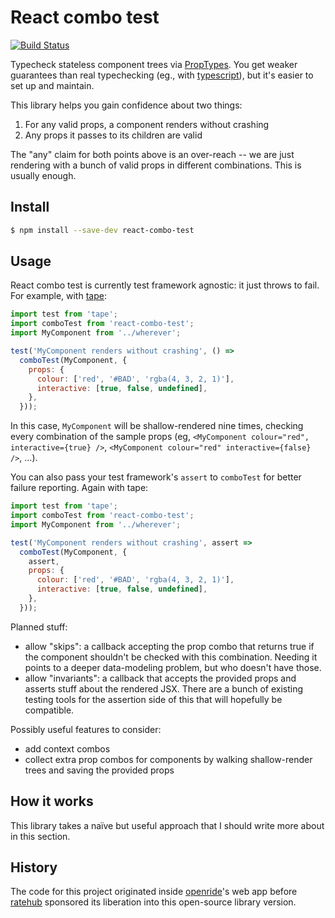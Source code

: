 # React combo test

[![Build Status](https://travis-ci.org/ratehub/react-combo-test.svg?branch=master)](https://travis-ci.org/ratehub/react-combo-test)

Typecheck stateless component trees via [PropTypes](https://github.com/facebook/prop-types). You get weaker guarantees than real typechecking (eg., with [typescript](https://github.com/Microsoft/TypeScript-React-Starter#creating-a-component)), but it's easier to set up and maintain.

This library helps you gain confidence about two things:

1. For any valid props, a component renders without crashing
2. Any props it passes to its children are valid

The "any" claim for both points above is an over-reach -- we are just rendering with a bunch of valid props in different combinations. This is usually enough.

## Install

```bash
$ npm install --save-dev react-combo-test
```

## Usage

React combo test is currently test framework agnostic: it just throws to fail. For example, with [tape](https://github.com/substack/tape):

```js
import test from 'tape';
import comboTest from 'react-combo-test';
import MyComponent from '../wherever';

test('MyComponent renders without crashing', () =>
  comboTest(MyComponent, {
    props: {
      colour: ['red', '#BAD', 'rgba(4, 3, 2, 1)'],
      interactive: [true, false, undefined],
    },
  }));
```

In this case, `MyComponent` will be shallow-rendered nine times, checking every combination of the sample props (eg, `<MyComponent colour="red", interactive={true} />`, `<MyComponent colour="red" interactive={false} />`, ...).

You can also pass your test framework's `assert` to `comboTest` for better failure reporting. Again with tape:

```js
import test from 'tape';
import comboTest from 'react-combo-test';
import MyComponent from '../wherever';

test('MyComponent renders without crashing', assert =>
  comboTest(MyComponent, {
    assert,
    props: {
      colour: ['red', '#BAD', 'rgba(4, 3, 2, 1)'],
      interactive: [true, false, undefined],
    },
  }));
```

Planned stuff:

- allow "skips": a callback accepting the prop combo that returns true if the component shouldn't be checked with this combination. Needing it points to a deeper data-modeling problem, but who doesn't have those.
- allow "invariants": a callback that accepts the provided props and asserts stuff about the rendered JSX. There are a bunch of existing testing tools for the assertion side of this that will hopefully be compatible.

Possibly useful features to consider:

- add context combos
- collect extra prop combos for components by walking shallow-render trees and saving the provided props

## How it works

This library takes a naïve but useful approach that I should write more about in this section.

## History

The code for this project originated inside [openride](https://openride.co)'s web app before [ratehub](https://ratehub.ca) sponsored its liberation into this open-source library version.
